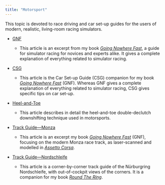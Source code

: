 ```yaml
---
title: "Motorsport"
---
```


This topic is devoted to race driving and car set-up guides for the users of modern, realistic, living-room racing simulators.

- [GNF](./GNF/GNF.md)
  - This article is an excerpt from my book *[Going Nowhere Fast](https://www.amazon.com/Going-Nowhere-Assetto-Corsa-2018-01-20-ebook/dp/B00NS918M4/ref=sr_1_3?dchild=1&keywords=going+nowhere+fast&qid=1630855615&sr=8-3)*, a guide for simulator racing for novices and experts alike. It gives a complete explanation of everything related to simulator racing.

- [CSG](./CSG/index.md)
  - This article is the Car Set-up Guide (CSG) companion for my book [*Going Nowhere Fast*](https://www.amazon.com/Going-Nowhere-Assetto-Corsa-2018-01-20-ebook/dp/B00NS918M4/ref=sr_1_3?dchild=1&keywords=going+nowhere+fast&qid=1630855615&sr=8-3) (GNF). Whereas GNF gives a complete explanation of everything related to simulator racing, CSG gives specific tips on car set-up.
- [Heel-and-Toe](./GNF/HeelAndToe.md)
  - This article describes in detail the heel-and-toe double-declutch downshifting technique used in motorsports.
- [Track Guide—Monza](./GNF/Monza.md)
  - This article is an excerpt my book [*Going Nowhere Fast*](https://www.amazon.com/Going-Nowhere-Assetto-Corsa-2018-01-20-ebook/dp/B00NS918M4/ref=sr_1_3?dchild=1&keywords=going+nowhere+fast&qid=1630855615&sr=8-3) (GNF), focusing on the modern Monza race track, as laser-scanned and modelled in [*Assetto Corsa*](https://www.assettocorsa.it/home-ac/).

- [Track Guide—Nordschleife](./GNF/Nordschleife.md)
  - This article is a corner-by-corner track guide of the Nürburgring Nordschleife, with out-of-cockpit views of the corners. It is a companion for my book [*Round The Ring*](https://www.amazon.com/Round-Ring-2015-04-27-Nordschleife-Simulator-ebook/dp/B0085P197A/ref=sr_1_8?dchild=1&keywords=round+the+ring&qid=1631069294&s=books&sr=1-8).

